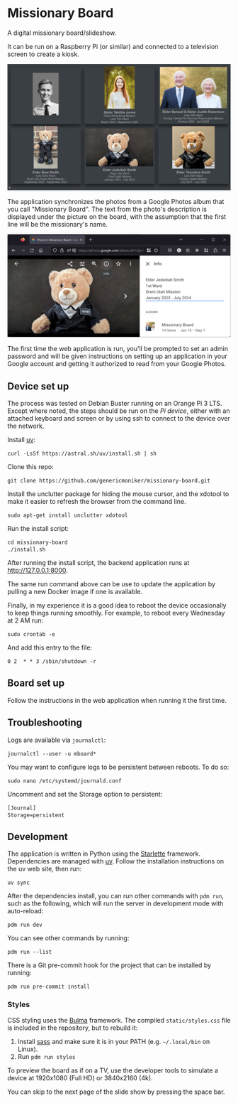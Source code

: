 # Missionary Board

A digital missionary board/slideshow.

It can be run on a Raspberry Pi (or similar) and connected to a television
screen to create a kiosk.

![Example](./README-1.png)

The application synchronizes the photos from a Google Photos album that you call
"Missionary Board". The text from the photo's description is displayed under the
picture on the board, with the assumption that the first line will be the
missionary's name.

![Info description text](./README-2.png)

The first time the web application is run, you'll be prompted to set an admin
password and will be given instructions on setting up an application in your
Google account and getting it authorized to read from your Google Photos.

## Device set up

The process was tested on Debian Buster running on an Orange Pi 3 LTS. Except
where noted, the steps should be run on the *Pi device*, either with an attached
keyboard and screen or by using ssh to connect to the device over the network.

Install [uv](https://docs.astral.sh/uv/#installation):

```
curl -LsSf https://astral.sh/uv/install.sh | sh
```

Clone this repo:

```
git clone https://github.com/genericmoniker/missionary-board.git
```

Install the unclutter package for hiding the mouse cursor, and the xdotool to
make it easier to refresh the browser from the command line.

```
sudo apt-get install unclutter xdotool
```

Run the install script:

```
cd missionary-board
./install.sh
```

After running the install script, the backend application runs at
http://127.0.0.1:8000.

The same run command above can be use to update the application by pulling a new
Docker image if one is available.

Finally, in my experience it is a good idea to reboot the device occasionally to
keep things running smoothly. For example, to reboot every Wednesday at 2 AM
run:

```
sudo crontab -e
```

And add this entry to the file:

```
0 2  * * 3 /sbin/shutdown -r
```

## Board set up

Follow the instructions in the web application when running it the first time.

## Troubleshooting

Logs are available via `journalctl`:

```
journalctl --user -u mboard*
```

You may want to configure logs to be persistent between reboots. To do so:

```
sudo nano /etc/systemd/journald.conf
```

Uncomment and set the Storage option to persistent:

```
[Journal]
Storage=persistent
```

## Development

The application is written in Python using the
[Starlette](https://www.starlette.io/) framework. Dependencies are managed with
[uv](https://docs.astral.sh/uv/). Follow the installation instructions on
the uv web site, then run:

```
uv sync
```

After the dependencies install, you can run other commands with `pdm run`, such
as the following, which will run the server in development mode with
auto-reload:

```
pdm run dev
```

You can see other commands by running:

```
pdm run --list
```

There is a Git pre-commit hook for the project that can be installed by running:

```
pdm run pre-commit install
```

### Styles

CSS styling uses the [Bulma](https://bulma.io) framework. The compiled
`static/styles.css` file is included in the repository, but to rebuild it:

1. Install [sass](https://sass-lang.com/install) and make sure it is in your
   PATH (e.g. `~/.local/bin` on Linux).
2. Run `pdm run styles`

To preview the board as if on a TV, use the developer tools to simulate a device
at 1920x1080 (Full HD) or 3840x2160 (4k).

You can skip to the next page of the slide show by pressing the space bar.
